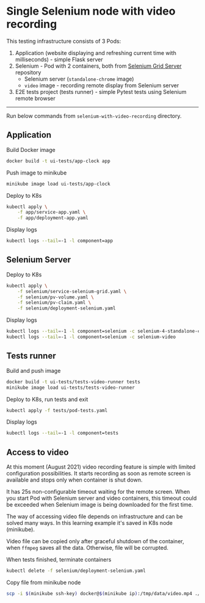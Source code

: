 # Single Selenium node with video recording

This testing infrastructure consists of 3 Pods:

1. Application (website displaying and refreshing current time with milliseconds) - simple Flask server
2. Selenium - Pod with 2 containers, both from [Selenium Grid Server](https://github.com/SeleniumHQ/docker-selenium) repository
   * Selenium server (`standalone-chrome` image)
   * `video` image - recording remote display from Selenium server
3. E2E tests project (tests runner) - simple Pytest tests using Selenium remote browser

---

Run below commands from `selenium-with-video-recording` directory.


## Application

Build Docker image
```bash
docker build -t ui-tests/app-clock app
```

Push image to minikube
```bash
minikube image load ui-tests/app-clock
```

Deploy to K8s
```bash
kubectl apply \
    -f app/service-app.yaml \
    -f app/deployment-app.yaml
```

Display logs
```bash
kubectl logs --tail=-1 -l component=app
```


## Selenium Server

Deploy to K8s
```bash
kubectl apply \
    -f selenium/service-selenium-grid.yaml \
    -f selenium/pv-volume.yaml \
    -f selenium/pv-claim.yaml \
    -f selenium/deployment-selenium.yaml
```

Display logs
```bash
kubectl logs --tail=-1 -l component=selenium -c selenium-4-standalone-chrome
kubectl logs --tail=-1 -l component=selenium -c selenium-video
```


## Tests runner

Build and push image
```bash
docker build -t ui-tests/tests-video-runner tests
minikube image load ui-tests/tests-video-runner
```

Deploy to K8s, run tests and exit
```bash
kubectl apply -f tests/pod-tests.yaml
```

Display logs
```bash
kubectl logs --tail=-1 -l component=tests
```


## Access to video

At this moment (August 2021) video recording feature is simple with limited configuration possibilities. It starts recording as soon as remote screen is available and stops only when container is shut down.

It has 25s non-configurable timeout waiting for the remote screen. When you start Pod with Selenium server and video containers, this timeout could be exceeded when Selenium image is being downloaded for the first time.

The way of accessing video file depends on infrastructure and can be solved many ways. In this learning example it's saved in K8s node (minikube).

Video file can be copied only after graceful shutdown of the container, when `ffmpeg` saves all the data. Otherwise, file will be corrupted.

When tests finished, terminate containers
```bash
kubectl delete -f selenium/deployment-selenium.yaml
```

Copy file from minikube node
```bash
scp -i $(minikube ssh-key) docker@$(minikube ip):/tmp/data/video.mp4 ./video.mp4
```
